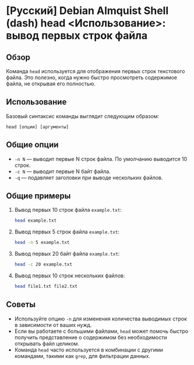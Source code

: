 # [Русский] Debian Almquist Shell (dash) head <Использование>: вывод первых строк файла

## Обзор
Команда `head` используется для отображения первых строк текстового файла. Это полезно, когда нужно быстро просмотреть содержимое файла, не открывая его полностью.

## Использование
Базовый синтаксис команды выглядит следующим образом:

```
head [опции] [аргументы]
```

## Общие опции
- `-n N` — выводит первые N строк файла. По умолчанию выводится 10 строк.
- `-c N` — выводит первые N байт файла.
- `-q` — подавляет заголовки при выводе нескольких файлов.

## Общие примеры
1. Вывод первых 10 строк файла `example.txt`:
   ```sh
   head example.txt
   ```

2. Вывод первых 5 строк файла `example.txt`:
   ```sh
   head -n 5 example.txt
   ```

3. Вывод первых 20 байт файла `example.txt`:
   ```sh
   head -c 20 example.txt
   ```

4. Вывод первых 10 строк нескольких файлов:
   ```sh
   head file1.txt file2.txt
   ```

## Советы
- Используйте опцию `-n` для изменения количества выводимых строк в зависимости от ваших нужд.
- Если вы работаете с большими файлами, `head` может помочь быстро получить представление о содержимом без необходимости открывать файл целиком.
- Команда `head` часто используется в комбинации с другими командами, такими как `grep`, для фильтрации данных.